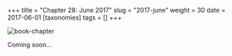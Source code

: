 +++
title = "Chapter 28: June 2017"
slug = "2017-june"
weight = 30
date = 2017-06-01
[taxonomies]
tags = []
+++

![book-chapter](/images/books/oeur/28.jpg)

Coming soon...